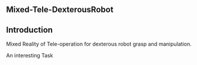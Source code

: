 ## Mixed-Tele-DexterousRobot

## Introduction
Mixed Reality of Tele-operation for dexterous robot grasp and manipulation.

An interesting Task
